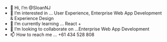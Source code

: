 - 👋 Hi, I’m @SloanNJ
- 👀 I’m interested in ... User Experience, Enterprise Web App Development & Experience Design
- 🌱 I’m currently learning ... React +
- 💞️ I’m looking to collaborate on ...Enterprise Web App Development
- 📫 How to reach me ... +61 434 528 808

<!---
SloanNJ/SloanNJ is a ✨ special ✨ repository because its `README.md` (this file) appears on your GitHub profile.
You can click the Preview link to take a look at your changes.
--->
